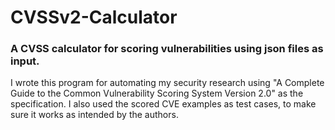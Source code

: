 # CVSSv2-Calculator

### A CVSS calculator for scoring vulnerabilities using json files as input.
I wrote this program for automating my security research using "A Complete Guide to the Common Vulnerability Scoring System Version 2.0" as the specification.
I also used the scored CVE examples as test cases, to make sure it works as intended by the authors.

